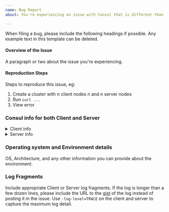 ```yaml
---
name: Bug Report
about: You're experiencing an issue with Consul that is different than the documented behavior.

---
```


When filing a bug, please include the following headings if possible. Any example text in this template can be deleted.

#### Overview of the Issue

A paragraph or two about the issue you're experiencing.

#### Reproduction Steps

Steps to reproduce this issue, eg:

1. Create a cluster with n client nodes n and n server nodes
1. Run `curl ...`
1. View error

### Consul info for both Client and Server

<details>
  <summary>Client info</summary>

```
output from client 'consul info' command here
```

</details>

<details>
  <summary>Server info</summary>

```
output from server 'consul info' command here
```

</details>

### Operating system and Environment details

OS, Architecture, and any other information you can provide about the environment.

### Log Fragments

Include appropriate Client or Server log fragments. If the log is longer than a few dozen lines, please include the URL to the [gist](https://gist.github.com/) of the log instead of posting it in the issue. Use `-log-level=TRACE` on the client and server to capture the maximum log detail.
